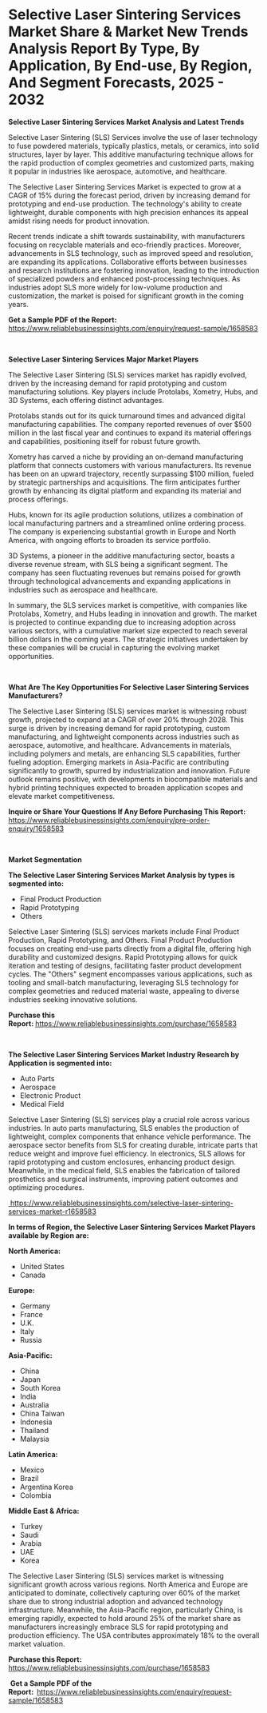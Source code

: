 <p><h1>Selective Laser Sintering Services Market Share & Market New Trends Analysis Report By Type, By Application, By End-use, By Region, And Segment Forecasts, 2025 - 2032</h1></p><p><strong>Selective Laser Sintering Services Market Analysis and Latest Trends</strong></p>
<p><p>Selective Laser Sintering (SLS) Services involve the use of laser technology to fuse powdered materials, typically plastics, metals, or ceramics, into solid structures, layer by layer. This additive manufacturing technique allows for the rapid production of complex geometries and customized parts, making it popular in industries like aerospace, automotive, and healthcare. </p><p>The Selective Laser Sintering Services Market is expected to grow at a CAGR of 15% during the forecast period, driven by increasing demand for prototyping and end-use production. The technology's ability to create lightweight, durable components with high precision enhances its appeal amidst rising needs for product innovation. </p><p>Recent trends indicate a shift towards sustainability, with manufacturers focusing on recyclable materials and eco-friendly practices. Moreover, advancements in SLS technology, such as improved speed and resolution, are expanding its applications. Collaborative efforts between businesses and research institutions are fostering innovation, leading to the introduction of specialized powders and enhanced post-processing techniques. As industries adopt SLS more widely for low-volume production and customization, the market is poised for significant growth in the coming years.</p></p>
<p><strong>Get a Sample PDF of the Report:&nbsp;</strong> <a href="https://www.reliablebusinessinsights.com/enquiry/request-sample/1658583?utm_campaign=3266&utm_medium=2&utm_source=Github&utm_content=ia&utm_term=19042025&utm_id=selective-laser-sintering-services">https://www.reliablebusinessinsights.com/enquiry/request-sample/1658583</a></p>
<p>&nbsp;</p>
<p><strong>Selective Laser Sintering Services Major Market Players</strong></p>
<p><p>The Selective Laser Sintering (SLS) services market has rapidly evolved, driven by the increasing demand for rapid prototyping and custom manufacturing solutions. Key players include Protolabs, Xometry, Hubs, and 3D Systems, each offering distinct advantages.</p><p>Protolabs stands out for its quick turnaround times and advanced digital manufacturing capabilities. The company reported revenues of over $500 million in the last fiscal year and continues to expand its material offerings and capabilities, positioning itself for robust future growth.</p><p>Xometry has carved a niche by providing an on-demand manufacturing platform that connects customers with various manufacturers. Its revenue has been on an upward trajectory, recently surpassing $100 million, fueled by strategic partnerships and acquisitions. The firm anticipates further growth by enhancing its digital platform and expanding its material and process offerings.</p><p>Hubs, known for its agile production solutions, utilizes a combination of local manufacturing partners and a streamlined online ordering process. The company is experiencing substantial growth in Europe and North America, with ongoing efforts to broaden its service portfolio.</p><p>3D Systems, a pioneer in the additive manufacturing sector, boasts a diverse revenue stream, with SLS being a significant segment. The company has seen fluctuating revenues but remains poised for growth through technological advancements and expanding applications in industries such as aerospace and healthcare.</p><p>In summary, the SLS services market is competitive, with companies like Protolabs, Xometry, and Hubs leading in innovation and growth. The market is projected to continue expanding due to increasing adoption across various sectors, with a cumulative market size expected to reach several billion dollars in the coming years. The strategic initiatives undertaken by these companies will be crucial in capturing the evolving market opportunities.</p></p>
<p>&nbsp;</p>
<p><strong>What Are The Key Opportunities For Selective Laser Sintering Services Manufacturers?</strong></p>
<p><p>The Selective Laser Sintering (SLS) services market is witnessing robust growth, projected to expand at a CAGR of over 20% through 2028. This surge is driven by increasing demand for rapid prototyping, custom manufacturing, and lightweight components across industries such as aerospace, automotive, and healthcare. Advancements in materials, including polymers and metals, are enhancing SLS capabilities, further fueling adoption. Emerging markets in Asia-Pacific are contributing significantly to growth, spurred by industrialization and innovation. Future outlook remains positive, with developments in biocompatible materials and hybrid printing techniques expected to broaden application scopes and elevate market competitiveness.</p></p>
<p><strong>Inquire or Share Your Questions If Any Before Purchasing This Report:</strong> <a href="https://www.reliablebusinessinsights.com/enquiry/pre-order-enquiry/1658583?utm_campaign=3266&utm_medium=2&utm_source=Github&utm_content=ia&utm_term=19042025&utm_id=selective-laser-sintering-services">https://www.reliablebusinessinsights.com/enquiry/pre-order-enquiry/1658583</a></p>
<p>&nbsp;</p>
<p><strong>Market Segmentation</strong></p>
<p><strong>The Selective Laser Sintering Services Market Analysis by types is segmented into:</strong></p>
<p><ul><li>Final Product Production</li><li>Rapid Prototyping</li><li>Others</li></ul></p>
<p><p>Selective Laser Sintering (SLS) services markets include Final Product Production, Rapid Prototyping, and Others. Final Product Production focuses on creating end-use parts directly from a digital file, offering high durability and customized designs. Rapid Prototyping allows for quick iteration and testing of designs, facilitating faster product development cycles. The "Others" segment encompasses various applications, such as tooling and small-batch manufacturing, leveraging SLS technology for complex geometries and reduced material waste, appealing to diverse industries seeking innovative solutions.</p></p>
<p><strong>Purchase this Report:&nbsp;</strong><a href="https://www.reliablebusinessinsights.com/purchase/1658583?utm_campaign=3266&utm_medium=2&utm_source=Github&utm_content=ia&utm_term=19042025&utm_id=selective-laser-sintering-services">https://www.reliablebusinessinsights.com/purchase/1658583</a></p>
<p>&nbsp;</p>
<p><strong>The Selective Laser Sintering Services Market Industry Research by Application is segmented into:</strong></p>
<p><ul><li>Auto Parts</li><li>Aerospace</li><li>Electronic Product</li><li>Medical Field</li></ul></p>
<p><p>Selective Laser Sintering (SLS) services play a crucial role across various industries. In auto parts manufacturing, SLS enables the production of lightweight, complex components that enhance vehicle performance. The aerospace sector benefits from SLS for creating durable, intricate parts that reduce weight and improve fuel efficiency. In electronics, SLS allows for rapid prototyping and custom enclosures, enhancing product design. Meanwhile, in the medical field, SLS enables the fabrication of tailored prosthetics and surgical instruments, improving patient outcomes and optimizing procedures.</p></p>
<p><a href="https://www.reliablebusinessinsights.com/selective-laser-sintering-services-market-r1658583?utm_campaign=3266&utm_medium=2&utm_source=Github&utm_content=ia&utm_term=19042025&utm_id=selective-laser-sintering-services">&nbsp;https://www.reliablebusinessinsights.com/selective-laser-sintering-services-market-r1658583</a></p>
<p><strong>In terms of Region, the Selective Laser Sintering Services Market Players available by Region are:</strong></p>
<p>
    <p> <strong> North America: </strong>
        <ul>
            <li>United States</li>
            <li>Canada</li>
        </ul>
        </p> 
    <p> <strong> Europe: </strong>
        <ul>
            <li>Germany</li>
            <li>France</li>
            <li>U.K.</li>
            <li>Italy</li>
            <li>Russia</li>
        </ul>
        </p> 
    <p> <strong> Asia-Pacific: </strong>
        <ul>
            <li>China</li>
            <li>Japan</li>
            <li>South Korea</li>
            <li>India</li>
            <li>Australia</li>
            <li>China Taiwan</li>
            <li>Indonesia</li>
            <li>Thailand</li>
            <li>Malaysia</li>
        </ul>
        </p> 
    <p> <strong> Latin America: </strong>
        <ul>
            <li>Mexico</li>
            <li>Brazil</li>
            <li>Argentina Korea</li>
            <li>Colombia</li>
        </ul>
        </p> 
    <p> <strong> Middle East & Africa: </strong>
        <ul>
            <li>Turkey</li>
            <li>Saudi</li>
            <li>Arabia</li>
            <li>UAE</li>
            <li>Korea</li>
        </ul>
    </p>
    </p>
<p><p>The Selective Laser Sintering (SLS) services market is witnessing significant growth across various regions. North America and Europe are anticipated to dominate, collectively capturing over 60% of the market share due to strong industrial adoption and advanced technology infrastructure. Meanwhile, the Asia-Pacific region, particularly China, is emerging rapidly, expected to hold around 25% of the market share as manufacturers increasingly embrace SLS for rapid prototyping and production efficiency. The USA contributes approximately 18% to the overall market valuation.</p></p>
<p><strong>Purchase this Report: </strong><a href="https://www.reliablebusinessinsights.com/purchase/1658583?utm_campaign=3266&utm_medium=2&utm_source=Github&utm_content=ia&utm_term=19042025&utm_id=selective-laser-sintering-services">https://www.reliablebusinessinsights.com/purchase/1658583</a></p>
<p>&nbsp;<strong>Get a Sample PDF of the Report:&nbsp;&nbsp;</strong><a href="https://www.reliablebusinessinsights.com/enquiry/request-sample/1658583?utm_campaign=3266&utm_medium=2&utm_source=Github&utm_content=ia&utm_term=19042025&utm_id=selective-laser-sintering-services">https://www.reliablebusinessinsights.com/enquiry/request-sample/1658583</a></p>
<p><strong></strong></p>
<p><p></p><p></p><p></p></p>